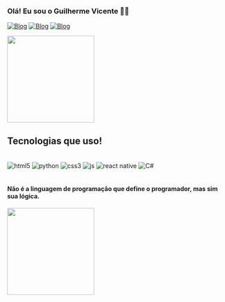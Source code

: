 ### Olá! Eu sou o Guilherme Vicente 🚀🚀

[![Blog](https://img.shields.io/badge/Instagram-E4405F?style=for-the-badge&logo=instagram&logoColor=white)](https://www.instagram.com/guivicenteee/)
[![Blog](https://img.shields.io/badge/LinkedIn-0077B5?style=for-the-badge&logo=linkedin&logoColor=white)](https://www.linkedin.com/in/guilherme-vicentee/)
[![Blog](https://img.shields.io/badge/Twitter-1DA1F2?style=for-the-badge&logo=twitter&logoColor=white)](https://twitter.com/oguilhermesssv)

<a href="https://github.com/guilhermevicente-hub/github-readme-stats">
  <img height=200 align="center" src="https://github-readme-stats.vercel.app/api?username=guilhermevicente-hub" />
</a>

## Tecnologias que uso!

<div style="display: inline_block"></br>
    <img align="center" alt="html5" src="https://img.shields.io/badge/HTML5-E34F26?style=for-the-badge&logo=html5&logoColor=white">
    <img align="center" alt="python" src="https://img.shields.io/badge/Python-14354C?style=for-the-badge&logo=python&logoColor=white">
    <img align="center" alt="css3" src="https://img.shields.io/badge/CSS3-1572B6?style=for-the-badge&logo=css3&logoColor=white">
    <img align="center" alt="js" src="https://img.shields.io/badge/JavaScript-323330?style=for-the-badge&logo=javascript&logoColor=F7DF1E">
    <img align="center" alt="react native" src="https://img.shields.io/badge/React_Native-20232A?style=for-the-badge&logo=react&logoColor=61DAFB">
    <img align="center" alt="C#" src="https://img.shields.io/badge/C%23-239120?logo=c-sharp&logoColor=white&style=for-the-badge">
</div></br>

#### Não é a linguagem de programação que define o programador, mas sim sua lógica. 


<a href="https://github.com/guilhermevicente-hub/convoychat">
  <img height=200 align="center" src="https://github-readme-stats.vercel.app/api/top-langs?username=guilhermevicente-hub&layout=compact&langs_count=8&card_width=320" />
</a>
